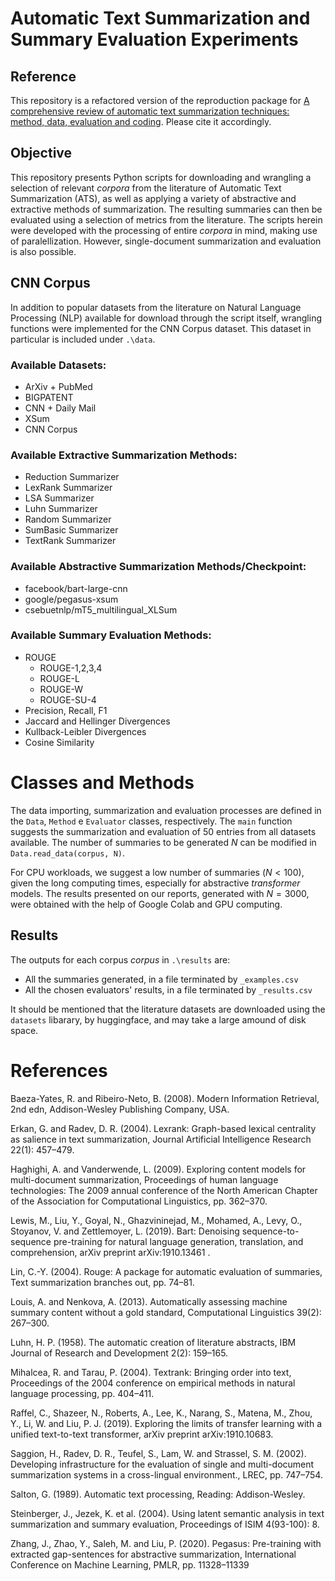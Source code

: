# Automatic Text Summarization and Summary Evaluation Experiments

## Reference
This repository is a refactored version of the reproduction package for [A comprehensive review of automatic text summarization techniques: method, data, evaluation and coding](https://doi.org/10.48550/arXiv.2301.03403). Please cite it accordingly.

## Objective
This repository presents Python scripts for downloading and wrangling a selection of relevant *corpora* from the literature of Automatic Text Summarization (ATS), as well as applying a variety of abstractive and extractive methods of summarization. The resulting summaries can then be evaluated using a selection of metrics from the literature. The scripts herein were developed with the processing of entire *corpora* in mind, making use of paralellization. However, single-document summarization and evaluation is also possible.

## CNN Corpus
In addition to popular datasets from the literature on Natural Language Processing (NLP) available for download through the script itself, wrangling functions were implemented for the CNN Corpus dataset. This dataset in particular is included under `.\data`. 

### Available Datasets:
- ArXiv + PubMed
- BIGPATENT
- CNN + Daily Mail
- XSum
- CNN Corpus

### Available Extractive Summarization Methods:
- Reduction Summarizer
- LexRank Summarizer
- LSA Summarizer
- Luhn Summarizer
- Random Summarizer
- SumBasic Summarizer
- TextRank Summarizer

### Available Abstractive Summarization Methods/Checkpoint:
- facebook/bart-large-cnn
- google/pegasus-xsum
- csebuetnlp/mT5_multilingual_XLSum

### Available Summary Evaluation Methods:
- ROUGE
    - ROUGE-1,2,3,4
    - ROUGE-L
    - ROUGE-W
    - ROUGE-SU-4
- Precision, Recall, F1
- Jaccard and Hellinger Divergences
- Kullback-Leibler Divergences
- Cosine Similarity

# Classes and Methods
The data importing, summarization and evaluation processes are defined in the `Data`, `Method` e `Evaluator` classes, respectively. The `main` function suggests the summarization and evaluation of 50 entries from all datasets available. The number of summaries to be generated $N$ can be modified in `Data.read_data(corpus, N)`. 

For CPU workloads, we suggest a low number of summaries $(N<100)$, given the long computing times, especially for abstractive *transformer* models. The results presented on our reports, generated with $N=3000$, were obtained with the help of Google Colab and GPU computing.

## Results
The outputs for each corpus *corpus* in `.\results` are:
- All the summaries generated, in a file terminated by `_examples.csv`
- All the chosen evaluators' results, in a file terminated by `_results.csv`

It should be mentioned that the literature datasets are downloaded using the `datasets` libarary, by huggingface, and may take a large amound of disk space.

# References 

Baeza-Yates, R. and Ribeiro-Neto, B. (2008). Modern Information Retrieval, 2nd edn,
Addison-Wesley Publishing Company, USA.

Erkan, G. and Radev, D. R. (2004). Lexrank: Graph-based lexical centrality as salience in text
summarization, Journal Artificial Intelligence Research 22(1): 457–479.

Haghighi, A. and Vanderwende, L. (2009). Exploring content models for multi-document
summarization, Proceedings of human language technologies: The 2009 annual conference of
the North American Chapter of the Association for Computational Linguistics, pp. 362–370.

Lewis, M., Liu, Y., Goyal, N., Ghazvininejad, M., Mohamed, A., Levy, O., Stoyanov, V. and
Zettlemoyer, L. (2019). Bart: Denoising sequence-to-sequence pre-training for natural language
generation, translation, and comprehension, arXiv preprint arXiv:1910.13461 .

Lin, C.-Y. (2004). Rouge: A package for automatic evaluation of summaries, Text summarization
branches out, pp. 74–81.

Louis, A. and Nenkova, A. (2013). Automatically assessing machine summary content without a
gold standard, Computational Linguistics 39(2): 267–300.

Luhn, H. P. (1958). The automatic creation of literature abstracts, IBM Journal of Research and
Development 2(2): 159–165.

Mihalcea, R. and Tarau, P. (2004). Textrank: Bringing order into text, Proceedings of the 2004
conference on empirical methods in natural language processing, pp. 404–411.

Raffel, C., Shazeer, N., Roberts, A., Lee, K., Narang, S., Matena, M., Zhou, Y., Li, W. and Liu,
P. J. (2019). Exploring the limits of transfer learning with a unified text-to-text transformer,
arXiv preprint arXiv:1910.10683.

Saggion, H., Radev, D. R., Teufel, S., Lam, W. and Strassel, S. M. (2002). Developing infrastructure
for the evaluation of single and multi-document summarization systems in a cross-lingual
environment., LREC, pp. 747–754.

Salton, G. (1989). Automatic text processing, Reading: Addison-Wesley.

Steinberger, J., Jezek, K. et al. (2004). Using latent semantic analysis in text summarization and
summary evaluation, Proceedings of ISIM 4(93-100): 8.

Zhang, J., Zhao, Y., Saleh, M. and Liu, P. (2020). Pegasus: Pre-training with extracted
gap-sentences for abstractive summarization, International Conference on Machine Learning,
PMLR, pp. 11328–11339

